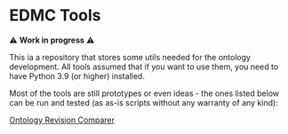 # EDMC Tools

:warning: **Work in progress** :warning:

This ia a repository that stores some utils needed for the ontology development.
All tools assumed that if you want to use them, you need to have Python 3.9 (or higher) installed.

Most of the tools are still prototypes or even ideas - the ones listed below can be run and tested (as as-is scripts without any warranty of any kind):

[Ontology Revision Comparer](https://github.com/edmcouncil/tools/tree/main/compare)
